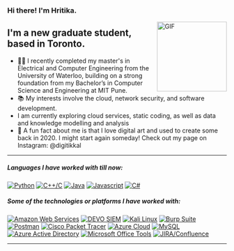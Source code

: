 
### Hi there! I'm Hritika.
<img align="right" alt="GIF" height="160px" src="https://media3.giphy.com/media/ub8skCISGGNxCeZTNb/giphy.gif" />

## I'm a new graduate student, based in Toronto.

- 👨‍💻 I recently completed my master's in Electrical and Computer Engineering from the University of Waterloo, building on a strong foundation from my Bachelor’s in Computer Science and Engineering at MIT Pune.
- 📚 My interests involve the cloud, network security, and software development.
- I am currently exploring cloud services, static coding, as well as data and knowledge modelling and analysis
- :dizzy: A fun fact about me is that I love digital art and used to create some back in 2020. I might start again someday! Check out my page on Instagram: @digitikkal

--- 

##### Languages I have worked with till now:
[![Python](https://img.shields.io/badge/Python-FADADD?style=for-the-badge&logo=python&logoColor=black)](https://www.python.org/)
[![C++/C](https://img.shields.io/badge/C++/C-FFDFD3?style=for-the-badge&logo=c%2B%2B&logoColor=black)](https://en.wikipedia.org/wiki/C%2B%2B)
[![Java](https://img.shields.io/badge/Java-FFDFE5?style=for-the-badge&logo=java&logoColor=black)](https://www.java.com/)
[![Javascript](https://img.shields.io/badge/Javascript-D9EAD3?style=for-the-badge&logo=javascript&logoColor=black)](https://developer.mozilla.org/en-US/docs/Web/JavaScript)
[![C#](https://img.shields.io/badge/C%23-FEEBF6?style=for-the-badge&logo=c-sharp&logoColor=black)](https://learn.microsoft.com/en-us/dotnet/csharp/)


##### Some of the technologies or platforms I have worked with:
[![Amazon Web Services](https://img.shields.io/badge/Amazon_Web_Services-FADADD?style=for-the-badge&logo=amazon-aws&logoColor=black)](https://aws.amazon.com/what-is-cloud-computing/)
[![DEVO SIEM](https://img.shields.io/badge/DEVO_SIEM-FFDFD3?style=for-the-badge&logo=devo&logoColor=black)](https://www.devo.com/)
[![Kali Linux](https://img.shields.io/badge/Kali_Linux-FFDFE5?style=for-the-badge&logo=kali-linux&logoColor=black)](https://www.kali.org/)
[![Burp Suite](https://img.shields.io/badge/Burp_Suite-D9EAD3?style=for-the-badge&logo=burp-suite&logoColor=black)](https://portswigger.net/burp)
[![Postman](https://img.shields.io/badge/Postman-FEEBF6?style=for-the-badge&logo=postman&logoColor=black)](https://www.postman.com/)
[![Cisco Packet Tracer](https://img.shields.io/badge/Cisco_Packet_Tracer-D5F4E6?style=for-the-badge&logo=cisco&logoColor=black)](https://www.netacad.com/courses/packet-tracer)
[![Azure Cloud](https://img.shields.io/badge/Azure_Cloud-FDE9F0?style=for-the-badge&logo=microsoft-azure&logoColor=black)](https://azure.microsoft.com/)
[![MySQL](https://img.shields.io/badge/MySQL-FDF6E3?style=for-the-badge&logo=mysql&logoColor=black)](https://www.mysql.com/)
[![Azure Active Directory](https://img.shields.io/badge/Azure_Active_Directory-FFE8D6?style=for-the-badge&logo=microsoft-azure&logoColor=black)](https://azure.microsoft.com/)
[![Microsoft Office Tools](https://img.shields.io/badge/Microsoft_Office_Tools-EDEDED?style=for-the-badge&logo=microsoft&logoColor=black)](https://www.microsoft.com/en-us/microsoft-365/get-started-with-office-2019)
[![JIRA/Confluence](https://img.shields.io/badge/JIRA_Confluence-E6EAF7?style=for-the-badge&logo=atlassian&logoColor=black)](https://www.atlassian.com/software/confluence/jira-integration)

---

